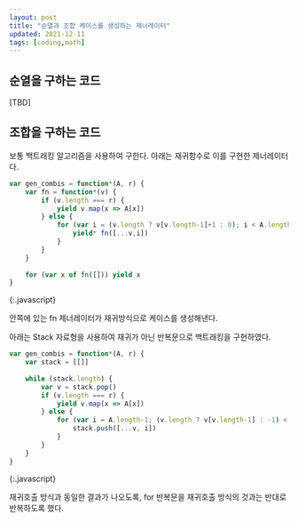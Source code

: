 ```yaml
---
layout: post
title: "순열과 조합 케이스를 생성하는 제너레이터"
updated: 2021-12-11
tags: [coding,math]
---
```


## 순열을 구하는 코드

[TBD]

## 조합을 구하는 코드

보통 백트래킹 알고리즘을 사용하여 구한다. 아래는 재귀함수로 이를 구현한 제너레이터다.

```javascript
var gen_combis = function*(A, r) {
    var fn = function*(v) {
        if (v.length === r) {
            yield v.map(x => A[x])
        } else {
            for (var i = (v.length ? v[v.length-1]+1 : 0); i < A.length; i++) {
                yield* fn([...v,i])
            }
        }
    }
    
    for (var x of fn([])) yield x
}
```
{:.javascript}

안쪽에 있는 fn 제너레이터가 재귀방식으로 케이스를 생성해낸다.

아래는 Stack 자료형을 사용하여 재귀가 아닌 반복문으로 백트래킹을 구현하였다.

```javascript
var gen_combis = function*(A, r) {
    var stack = [[]]
    
    while (stack.length) {
        var v = stack.pop()
        if (v.length === r) {
            yield v.map(x => A[x])
        } else {
            for (var i = A.length-1; (v.length ? v[v.length-1] : -1) < i; i--) {
                stack.push([...v, i])
            }
        }
    }
}
```
{:.javascript}

재귀호출 방식과 동일한 결과가 나오도록, for 반복문을 재귀호출 방식의 것과는 반대로 반복하도록 했다.